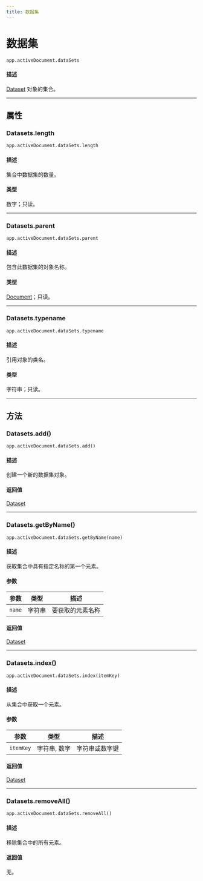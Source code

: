 ```yaml
---
title: 数据集
---
```

# 数据集

`app.activeDocument.dataSets`

#### 描述

[Dataset](.././Dataset) 对象的集合。

---

## 属性

### Datasets.length

`app.activeDocument.dataSets.length`

#### 描述

集合中数据集的数量。

#### 类型

数字；只读。

---

### Datasets.parent

`app.activeDocument.dataSets.parent`

#### 描述

包含此数据集的对象名称。

#### 类型

[Document](.././Document)；只读。

---

### Datasets.typename

`app.activeDocument.dataSets.typename`

#### 描述

引用对象的类名。

#### 类型

字符串；只读。

---

## 方法

### Datasets.add()

`app.activeDocument.dataSets.add()`

#### 描述

创建一个新的数据集对象。

#### 返回值

[Dataset](.././Dataset)

---

### Datasets.getByName()

`app.activeDocument.dataSets.getByName(name)`

#### 描述

获取集合中具有指定名称的第一个元素。

#### 参数

| 参数 | 类型 | 描述 |
| --- | --- | --- |
| `name` | 字符串 | 要获取的元素名称 |

#### 返回值

[Dataset](.././Dataset)

---

### Datasets.index()

`app.activeDocument.dataSets.index(itemKey)`

#### 描述

从集合中获取一个元素。

#### 参数

| 参数 | 类型 | 描述 |
| --- | --- | --- |
| `itemKey` | 字符串, 数字 | 字符串或数字键 |

#### 返回值

[Dataset](.././Dataset)

---

### Datasets.removeAll()

`app.activeDocument.dataSets.removeAll()`

#### 描述

移除集合中的所有元素。

#### 返回值

无。
